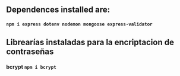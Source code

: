 ## Dependences installed are:
 #### `npm i express dotenv nodemon mongoose express-validator`

## Librearías instaladas para la encriptacion de contraseñas
  #### bcrypt `npm i bcrypt`